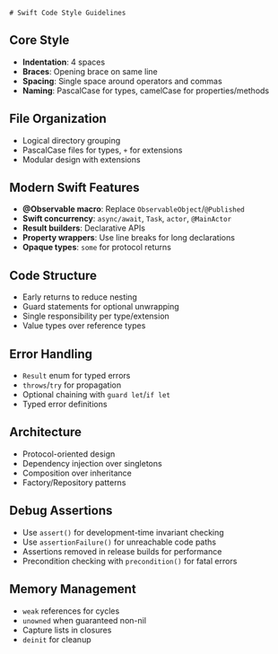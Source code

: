     # Swift Code Style Guidelines

## Core Style

- **Indentation**: 4 spaces
- **Braces**: Opening brace on same line
- **Spacing**: Single space around operators and commas
- **Naming**: PascalCase for types, camelCase for properties/methods

## File Organization

- Logical directory grouping
- PascalCase files for types, `+` for extensions
- Modular design with extensions

## Modern Swift Features

- **@Observable macro**: Replace `ObservableObject`/`@Published`
- **Swift concurrency**: `async/await`, `Task`, `actor`, `@MainActor`
- **Result builders**: Declarative APIs
- **Property wrappers**: Use line breaks for long declarations
- **Opaque types**: `some` for protocol returns

## Code Structure

- Early returns to reduce nesting
- Guard statements for optional unwrapping
- Single responsibility per type/extension
- Value types over reference types

## Error Handling

- `Result` enum for typed errors
- `throws`/`try` for propagation
- Optional chaining with `guard let`/`if let`
- Typed error definitions

## Architecture

- Protocol-oriented design
- Dependency injection over singletons
- Composition over inheritance
- Factory/Repository patterns

## Debug Assertions

- Use `assert()` for development-time invariant checking
- Use `assertionFailure()` for unreachable code paths
- Assertions removed in release builds for performance
- Precondition checking with `precondition()` for fatal errors

## Memory Management

- `weak` references for cycles
- `unowned` when guaranteed non-nil
- Capture lists in closures
- `deinit` for cleanup
